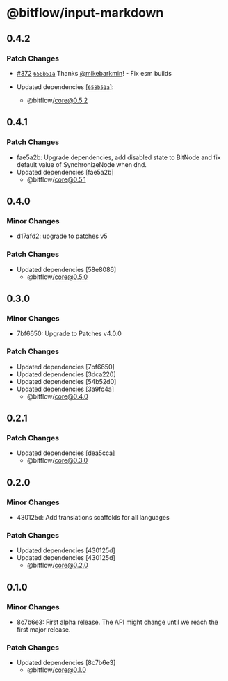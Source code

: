 # @bitflow/input-markdown

## 0.4.2

### Patch Changes

- [#372](https://github.com/openpatch/bitflow/pull/372) [`658b51a`](https://github.com/openpatch/bitflow/commit/658b51a367ea74bdcf36c6766988512fa2324d78) Thanks [@mikebarkmin](https://github.com/mikebarkmin)! - Fix esm builds

- Updated dependencies [[`658b51a`](https://github.com/openpatch/bitflow/commit/658b51a367ea74bdcf36c6766988512fa2324d78)]:
  - @bitflow/core@0.5.2

## 0.4.1

### Patch Changes

- fae5a2b: Upgrade dependencies, add disabled state to BitNode and fix default value of SynchronizeNode when dnd.
- Updated dependencies [fae5a2b]
  - @bitflow/core@0.5.1

## 0.4.0

### Minor Changes

- d17afd2: upgrade to patches v5

### Patch Changes

- Updated dependencies [58e8086]
  - @bitflow/core@0.5.0

## 0.3.0

### Minor Changes

- 7bf6650: Upgrade to Patches v4.0.0

### Patch Changes

- Updated dependencies [7bf6650]
- Updated dependencies [3dca220]
- Updated dependencies [54b52d0]
- Updated dependencies [3a9fc4a]
  - @bitflow/core@0.4.0

## 0.2.1

### Patch Changes

- Updated dependencies [dea5cca]
  - @bitflow/core@0.3.0

## 0.2.0

### Minor Changes

- 430125d: Add translations scaffolds for all languages

### Patch Changes

- Updated dependencies [430125d]
- Updated dependencies [430125d]
  - @bitflow/core@0.2.0

## 0.1.0

### Minor Changes

- 8c7b6e3: First alpha release. The API might change until we reach the first major release.

### Patch Changes

- Updated dependencies [8c7b6e3]
  - @bitflow/core@0.1.0
